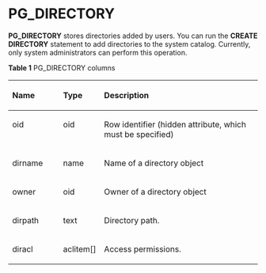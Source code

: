 # PG\_DIRECTORY<a name="EN-US_TOPIC_0242385813"></a>

**PG\_DIRECTORY**  stores directories added by users. You can run the  **CREATE DIRECTORY**  statement to add directories to the system catalog. Currently, only system administrators can perform this operation.

**Table  1**  PG\_DIRECTORY columns

<a name="en-us_topic_0237122286_en-us_topic_0059778572_t6d8526cd27634c979add34313515ecbe"></a>
<table><thead align="left"><tr id="en-us_topic_0237122286_en-us_topic_0059778572_rc66e09c6907141958a1f095d0b5903b3"><th class="cellrowborder" valign="top" width="20.62%" id="mcps1.2.4.1.1"><p id="en-us_topic_0237122286_en-us_topic_0059778572_a32a13f2e449c4a2b9dcac364c758ebe9"><a name="en-us_topic_0237122286_en-us_topic_0059778572_a32a13f2e449c4a2b9dcac364c758ebe9"></a><a name="en-us_topic_0237122286_en-us_topic_0059778572_a32a13f2e449c4a2b9dcac364c758ebe9"></a>Name</p>
</th>
<th class="cellrowborder" valign="top" width="14.39%" id="mcps1.2.4.1.2"><p id="en-us_topic_0237122286_en-us_topic_0059778572_a3b20335794a846dbb1db8ab5e8b08bb7"><a name="en-us_topic_0237122286_en-us_topic_0059778572_a3b20335794a846dbb1db8ab5e8b08bb7"></a><a name="en-us_topic_0237122286_en-us_topic_0059778572_a3b20335794a846dbb1db8ab5e8b08bb7"></a>Type</p>
</th>
<th class="cellrowborder" valign="top" width="64.99000000000001%" id="mcps1.2.4.1.3"><p id="en-us_topic_0237122286_en-us_topic_0059778572_a2a7c960b69bb4f068e34408d9126e8a8"><a name="en-us_topic_0237122286_en-us_topic_0059778572_a2a7c960b69bb4f068e34408d9126e8a8"></a><a name="en-us_topic_0237122286_en-us_topic_0059778572_a2a7c960b69bb4f068e34408d9126e8a8"></a>Description</p>
</th>
</tr>
</thead>
<tbody><tr id="en-us_topic_0237122286_en-us_topic_0059778572_r1eb3d71fe0b6485a86fb174394533967"><td class="cellrowborder" valign="top" width="20.62%" headers="mcps1.2.4.1.1 "><p id="en-us_topic_0237122286_en-us_topic_0059778572_a39ddfc65e5f04e018f57f88373ef3af4"><a name="en-us_topic_0237122286_en-us_topic_0059778572_a39ddfc65e5f04e018f57f88373ef3af4"></a><a name="en-us_topic_0237122286_en-us_topic_0059778572_a39ddfc65e5f04e018f57f88373ef3af4"></a>oid</p>
</td>
<td class="cellrowborder" valign="top" width="14.39%" headers="mcps1.2.4.1.2 "><p id="en-us_topic_0237122286_en-us_topic_0059778572_a09694550ebb145d7a9a3b4ca3ff6d557"><a name="en-us_topic_0237122286_en-us_topic_0059778572_a09694550ebb145d7a9a3b4ca3ff6d557"></a><a name="en-us_topic_0237122286_en-us_topic_0059778572_a09694550ebb145d7a9a3b4ca3ff6d557"></a>oid</p>
</td>
<td class="cellrowborder" valign="top" width="64.99000000000001%" headers="mcps1.2.4.1.3 "><p id="en-us_topic_0237122286_en-us_topic_0059777741_a0b279efa3bac4bd4aa6cd94e0a298895"><a name="en-us_topic_0237122286_en-us_topic_0059777741_a0b279efa3bac4bd4aa6cd94e0a298895"></a><a name="en-us_topic_0237122286_en-us_topic_0059777741_a0b279efa3bac4bd4aa6cd94e0a298895"></a>Row identifier (hidden attribute, which must be specified)</p>
</td>
</tr>
<tr id="en-us_topic_0237122286_en-us_topic_0059778572_rd7c1b251b7a141179159ca50317fc57e"><td class="cellrowborder" valign="top" width="20.62%" headers="mcps1.2.4.1.1 "><p id="en-us_topic_0237122286_en-us_topic_0059778572_ad173a4ffddb8462097281db79695d83b"><a name="en-us_topic_0237122286_en-us_topic_0059778572_ad173a4ffddb8462097281db79695d83b"></a><a name="en-us_topic_0237122286_en-us_topic_0059778572_ad173a4ffddb8462097281db79695d83b"></a>dirname</p>
</td>
<td class="cellrowborder" valign="top" width="14.39%" headers="mcps1.2.4.1.2 "><p id="en-us_topic_0237122286_en-us_topic_0059778572_a8f32271314e1439f8341a8043d7d5840"><a name="en-us_topic_0237122286_en-us_topic_0059778572_a8f32271314e1439f8341a8043d7d5840"></a><a name="en-us_topic_0237122286_en-us_topic_0059778572_a8f32271314e1439f8341a8043d7d5840"></a>name</p>
</td>
<td class="cellrowborder" valign="top" width="64.99000000000001%" headers="mcps1.2.4.1.3 "><p id="en-us_topic_0237122286_en-us_topic_0059778572_aef1cedd21cf04fedada1bce5295a2786"><a name="en-us_topic_0237122286_en-us_topic_0059778572_aef1cedd21cf04fedada1bce5295a2786"></a><a name="en-us_topic_0237122286_en-us_topic_0059778572_aef1cedd21cf04fedada1bce5295a2786"></a>Name of a directory object</p>
</td>
</tr>
<tr id="en-us_topic_0237122286_en-us_topic_0059778572_r824153fa26c14872a622b570eb861256"><td class="cellrowborder" valign="top" width="20.62%" headers="mcps1.2.4.1.1 "><p id="en-us_topic_0237122286_en-us_topic_0059778572_aadecccfb31c84f1696bda5abb555b07f"><a name="en-us_topic_0237122286_en-us_topic_0059778572_aadecccfb31c84f1696bda5abb555b07f"></a><a name="en-us_topic_0237122286_en-us_topic_0059778572_aadecccfb31c84f1696bda5abb555b07f"></a>owner</p>
</td>
<td class="cellrowborder" valign="top" width="14.39%" headers="mcps1.2.4.1.2 "><p id="en-us_topic_0237122286_en-us_topic_0059778572_a09fe8661ce044ea3aaae9bad61ed3854"><a name="en-us_topic_0237122286_en-us_topic_0059778572_a09fe8661ce044ea3aaae9bad61ed3854"></a><a name="en-us_topic_0237122286_en-us_topic_0059778572_a09fe8661ce044ea3aaae9bad61ed3854"></a>oid</p>
</td>
<td class="cellrowborder" valign="top" width="64.99000000000001%" headers="mcps1.2.4.1.3 "><p id="en-us_topic_0237122286_en-us_topic_0059778572_aa43bf460c68042c4956fd6c81ebba567"><a name="en-us_topic_0237122286_en-us_topic_0059778572_aa43bf460c68042c4956fd6c81ebba567"></a><a name="en-us_topic_0237122286_en-us_topic_0059778572_aa43bf460c68042c4956fd6c81ebba567"></a>Owner of a directory object</p>
</td>
</tr>
<tr id="en-us_topic_0237122286_en-us_topic_0059778572_r1a2f1f3756c64b1bbb8319cf122aa35a"><td class="cellrowborder" valign="top" width="20.62%" headers="mcps1.2.4.1.1 "><p id="en-us_topic_0237122286_en-us_topic_0059778572_aaaffe06a13544129b67d434a26d6be49"><a name="en-us_topic_0237122286_en-us_topic_0059778572_aaaffe06a13544129b67d434a26d6be49"></a><a name="en-us_topic_0237122286_en-us_topic_0059778572_aaaffe06a13544129b67d434a26d6be49"></a>dirpath</p>
</td>
<td class="cellrowborder" valign="top" width="14.39%" headers="mcps1.2.4.1.2 "><p id="en-us_topic_0237122286_en-us_topic_0059778572_a897fe676ea664bbda1e5137003d20877"><a name="en-us_topic_0237122286_en-us_topic_0059778572_a897fe676ea664bbda1e5137003d20877"></a><a name="en-us_topic_0237122286_en-us_topic_0059778572_a897fe676ea664bbda1e5137003d20877"></a>text</p>
</td>
<td class="cellrowborder" valign="top" width="64.99000000000001%" headers="mcps1.2.4.1.3 "><p id="en-us_topic_0237122286_en-us_topic_0059778572_a2750efdeaa1b49989ae3f69404a2cd9c"><a name="en-us_topic_0237122286_en-us_topic_0059778572_a2750efdeaa1b49989ae3f69404a2cd9c"></a><a name="en-us_topic_0237122286_en-us_topic_0059778572_a2750efdeaa1b49989ae3f69404a2cd9c"></a>Directory path.</p>
</td>
</tr>
<tr id="en-us_topic_0237122286_row127913410476"><td class="cellrowborder" valign="top" width="20.62%" headers="mcps1.2.4.1.1 "><p id="en-us_topic_0237122286_p16279103454717"><a name="en-us_topic_0237122286_p16279103454717"></a><a name="en-us_topic_0237122286_p16279103454717"></a>diracl</p>
</td>
<td class="cellrowborder" valign="top" width="14.39%" headers="mcps1.2.4.1.2 "><p id="en-us_topic_0237122286_p102806343475"><a name="en-us_topic_0237122286_p102806343475"></a><a name="en-us_topic_0237122286_p102806343475"></a>aclitem[]</p>
</td>
<td class="cellrowborder" valign="top" width="64.99000000000001%" headers="mcps1.2.4.1.3 "><p id="en-us_topic_0237122286_p14280143464711"><a name="en-us_topic_0237122286_p14280143464711"></a><a name="en-us_topic_0237122286_p14280143464711"></a>Access permissions.</p>
</td>
</tr>
</tbody>
</table>


